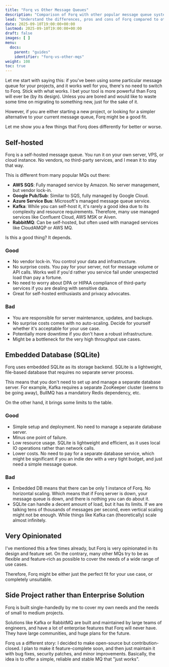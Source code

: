 ```yaml
---
title: "Forq vs Other Message Queues"
description: "Comparison of Forq with other popular message queue systems"
lead: "Understand the differences, pros and cons of Forq compared to other message queue solutions."
date: 2025-09-10T19:00:00+00:00
lastmod: 2025-09-10T19:00:00+00:00
draft: false
images: [ ]
menu:
  docs:
    parent: "guides"
    identifier: "forq-vs-other-mqs"
weight: 108
toc: true
---
```


Let me start with saying this: if you've been using some particular message queue for your projects, and it works well for you, there's no need to switch to Forq. Stick with what works.
I bet your tool is more powerful than Forq will ever be (by its design). Unless you are bored and would like to waste some time on migrating to something new, just for the sake of it.

However, if you are either starting a new project, or looking for a simpler alternative to your current message queue, Forq might be a good fit.

Let me show you a few things that Forq does differently for better or worse.

## Self-hosted

Forq is a self-hosted message queue. You run it on your own server, VPS, or cloud instance. No vendors, no third-party services, and I mean it to stay that way.

This is different from many popular MQs out there:
- **AWS SQS**: Fully managed service by Amazon. No server management, but vendor lock-in.
- **Google Pub/Sub**: Similar to SQS, fully managed by Google Cloud.
- **Azure Service Bus**: Microsoft's managed message queue service.
- **Kafka**: While you can self-host it, it's rarely a good idea due to its complexity and resource requirements. Therefore, many use managed services like Confluent Cloud, AWS MSK or Aiven.
- **RabbitMQ**: Can be self-hosted, but often used with managed services like CloudAMQP or AWS MQ.

Is this a good thing? It depends.

### Good

- No vendor lock-in. You control your data and infrastructure.
- No surprise costs. You pay for your server, not for message volume or API calls. Works well if you'd rather you service fail under unexpected load than pay a fortune.
- No need to worry about DPA or HIPAA compliance of third-party services if you are dealing with sensitive data.
- Great for self-hosted enthusiasts and privacy advocates.

### Bad

- You are responsible for server maintenance, updates, and backups.
- No surprise costs comes with no auto-scaling. Decide for yourself whether it's acceptable for your use case.
- Potentially more downtime if you don't have a robust infrastructure.
- Might be a bottleneck for the very high throughput use cases.

## Embedded Database (SQLite)

Forq uses embedded SQLite as its storage backend. SQLite is a lightweight, file-based database that requires no separate server process.

This means that you don't need to set up and manage a separate database server.
For example, Kafka requires a separate ZooKeeper cluster (seems to be going away), BullMQ has a mandatory Redis dependency, etc.

On the other hand, it brings some limits to the table.

### Good

- Simple setup and deployment. No need to manage a separate database server.
- Minus one point of failure.
- Low resource usage. SQLite is lightweight and efficient, as it uses local IO operations rather than network calls.
- Lower costs. No need to pay for a separate database service, which might be significant if you an indie dev with a very tight budget, and just need a simple message queue.

### Bad

- Embedded DB means that there can be only 1 instance of Forq. No horizontal scaling. Which means that if Forq server is down, your message queue is down, and there is nothing you can do about it.
- SQLite can handle a decent amount of load, but it has its limits. If we are talking tens of thousands of messages per second, even vertical scaling might not be enough. While things like Kafka can (theoretically) scale almost infinitely.

## Very Opinionated

I've mentioned this a few times already, but Forq is very opinionated in its design and feature set. 
On the contrary, many other MQs try to be as flexible and feature-rich as possible to cover the needs of a wide range of use cases.

Therefore, Forq might be either just the perfect fit for your use case, or completely unsuitable.

## Side Project rather than Enterprise Solution

Forq is built single-handedly by me to cover my own needs and the needs of small to medium projects. 

Solutions like Kafka or RabbitMQ are built and maintained by large teams of engineers, and have a lot of enterprise features that Forq will never have.
They have large communities, and huge plans for the future. 

Forq us a different story: I decided to make open-source but contribution-closed.
I plan to make it feature-complete soon, and then just maintain it with bug fixes, security patches, and minor improvements.
Basically, the idea is to offer a simple, reliable and stable MQ that "just works".

